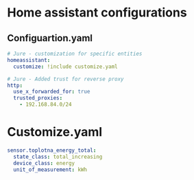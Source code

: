 # Home assistant configurations

## Configuartion.yaml

```yml
# Jure - customization for specific entities
homeassistant:
  customize: !include customize.yaml

# Jure - Added trust for reverse proxy
http:
  use_x_forwarded_for: true
  trusted_proxies:
    - 192.168.84.0/24

```
# Customize.yaml

```yml
sensor.toplotna_energy_total:
  state_class: total_increasing
  device_class: energy
  unit_of_measurement: kWh
```

